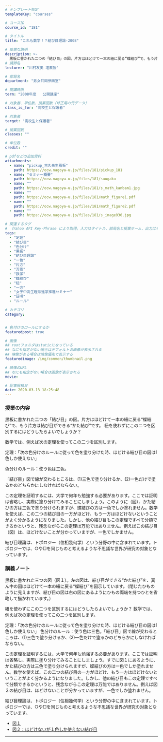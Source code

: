 ```yaml
---
# テンプレート指定
templateKey: "courses"

# コースID
course_id: "181"

# タイトル
title: "これも数学！？結び目理論-2008"

# 簡単な説明
description: >-
  黒板に書かれた二つの「結び目」の図。片方はほどけて一本の紐に戻る“蝶結び”で、もう片方は結び目ができる“かた結び”です。 　紐を使わずにこの二つを区別するにはどうしたらよいでしょうか？  　数学では、例えば次の定理を使ってこの二つを区別します。定理：「次の色分けのルールに従って色を塗り分けた時、ほどける結び目の図は1色しか使えない」  色分けのルール：使う色は三色。「結び目」図で線が ....
# 講師名
lecturer: "川村友美 准教授"

# 部局名
department: "男女共同参画室"

# 開講時限
term: "2008年度	公開講座"

# 対象者、単位数、授業回数（修正用の元データ）
class_is_for: "高校生と保護者"

# 対象者
target: "高校生と保護者"

# 授業回数
classes: ""

# 単位数
credit: ""

# pdfなどの追加資料
attachments:
  - name: "pickup_吉久先生看板" 
    path: https://ocw.nagoya-u.jp/files/181/pickup_181
  - name: "セミナー概要" 
    path: https://ocw.nagoya-u.jp/files/181/suugaku
  - name: "" 
    path: https://ocw.nagoya-u.jp/files/181/s_math_kanban1.jpg
  - name: "" 
    path: https://ocw.nagoya-u.jp/files/181/math_figure1.pdf
  - name: "" 
    path: https://ocw.nagoya-u.jp/files/181/math_figure2.pdf
  - name: "" 
    path: https://ocw.nagoya-u.jp/files/181/s_image030.jpg

# 関連するタグ
# （Yahoo API Key-Phrase により取得。入力はタイトル、部局名と授業ホーム、出力はキーフレーズ（tags））
tags:
  - "定理"
  - "結び目"
  - "色分け"
  - "黒板"
  - "結び目理論"
  - "一色"
  - "片方"
  - "万能"
  - "数学"
  - "蝶結び"
  - "紐"
  - "一方"
  - "女子中高生理系進学推進セミナー"
  - "証明"
  - "ルール"

# カテゴリ
category:


# 色付けのロールにするか
featuredpost: true

# 画像
## rootフォルダはstaticになっている
## なにも指定がない場合はデフォルトの画像が表示される
## 映像がある場合は映像優先で表示する
featuredimage: /img/common/thumbnail.png

# 映像のURL
## なにも指定がない場合は画像が表示される
movie: 

# 記事投稿日
date: 2020-03-13 18:25:48
---
```


### 授業の内容

黒板に書かれた二つの「結び目」の図。片方はほどけて一本の紐に戻る“蝶結び”で、もう片方は結び目ができる“かた結び”です。
紐を使わずにこの二つを区別するにはどうしたらよいでしょうか？

数学では、例えば次の定理を使ってこの二つを区別します。

定理：「次の色分けのルールに従って色を塗り分けた時、ほどける結び目の図は1色しか使えない」

色分けのルール：使う色は三色。

「結び目」図で線が交わるところは、(1)三色で塗り分けるか、(2)一色だけで塗るかのどちらかにしなければならない。

この定理を証明するには、大学で何年も勉強する必要があります。ここでは証明は省略し、実際に塗り分けてみることにしましょう。このように（図）、かた結びの方は三色で塗り分けられますが、蝶結びの方は一色でしか塗れません。数学を使えば、この二つの結び目の一方がほどけ、もう一方はほどけないということがよく分かるようになりました。しかし、他の結び目もこの定理ですべて分類できるかというと、残念ながらこの定理は万能ではありません。例えばこの結び目（図）は、ほどけないことが分かっていますが、一色でしかません。

結び目理論は、トポロジー（位相幾何学）という分野の中に含まれています。トポロジーでは、○や□を同じものと考えるような不思議な世界が研究の対象となっています。














### 講義ノート

黒板に書かれた三つの図（図１）。左の図は、結び目ができる“かた結び”を、真ん中の図はほどけて一本の紐に戻る“蝶結び”を図示しています。（閉じたひものように見えますが、結び目の図は右の図にあるようにひもの両端を持つひとを省略して描かれています。）

紐を使わずにこの二つを区別するにはどうしたらよいでしょうか？
数学では、例えば次の定理を使ってこの二つを区別します。

定理：「次の色分けのルールに従って色を塗り分けた時、ほどける結び目の図は1色しか使えない」
色分けのルール：使う色は三色。「結び目」図で線が交わるところは、(1)三色で塗り分けるか、(2)一色だけで塗るかのどちらかにしなければならない。

この定理を証明するには、大学で何年も勉強する必要があります。ここでは証明は省略し、実際に塗り分けてみることにしましょう。すでに図１にあるように、かた結びの方は三色で塗り分けられますが、蝶結びの方は一色でしか塗れません。数学を使えば、この二つの結び目の一方がほどけ、もう一方はほどけないということがよく分かるようになりました。しかし、他の結び目もこの定理ですべて分類できるかというと、残念ながらこの定理は万能ではありません。例えば図２の結び目は、ほどけないことが分かっていますが、一色でしか塗れません。

結び目理論は、トポロジー（位相幾何学）という分野の中に含まれています。トポロジーでは、○や□を同じものと考えるような不思議な世界が研究の対象となっています。


- [図１](https://ocw.nagoya-u.jp/files/181/math_figure1.pdf) 
- [図２：ほどけないが１色しか使えない結び目](https://ocw.nagoya-u.jp/files/181/math_figure2.pdf) 












-----